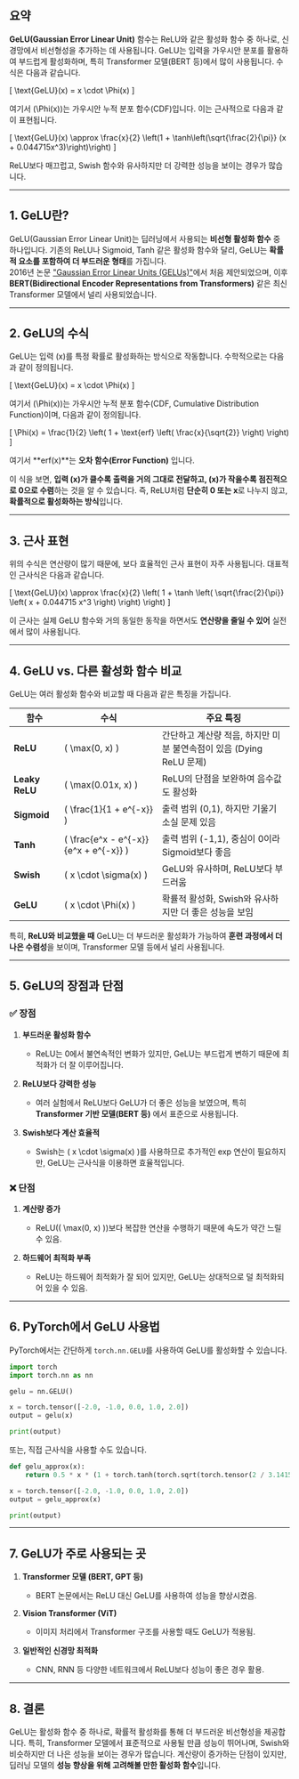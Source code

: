 ## 요약
**GeLU(Gaussian Error Linear Unit)** 함수는 ReLU와 같은 활성화 함수 중 하나로, 신경망에서 비선형성을 추가하는 데 사용됩니다. GeLU는 입력을 가우시안 분포를 활용하여 부드럽게 활성화하며, 특히 Transformer 모델(BERT 등)에서 많이 사용됩니다. 수식은 다음과 같습니다.

\[
\text{GeLU}(x) = x \cdot \Phi(x)
\]

여기서 \(\Phi(x)\)는 가우시안 누적 분포 함수(CDF)입니다. 이는 근사적으로 다음과 같이 표현됩니다.

\[
\text{GeLU}(x) \approx \frac{x}{2} \left(1 + \tanh\left(\sqrt{\frac{2}{\pi}} (x + 0.044715x^3)\right)\right)
\]

ReLU보다 매끄럽고, Swish 함수와 유사하지만 더 강력한 성능을 보이는 경우가 많습니다.

---

## 1. GeLU란?
GeLU(Gaussian Error Linear Unit)는 딥러닝에서 사용되는 **비선형 활성화 함수** 중 하나입니다. 기존의 ReLU나 Sigmoid, Tanh 같은 활성화 함수와 달리, GeLU는 **확률적 요소를 포함하여 더 부드러운 형태**를 가집니다.  
2016년 논문 ["Gaussian Error Linear Units (GELUs)"](https://arxiv.org/abs/1606.08415)에서 처음 제안되었으며, 이후 **BERT(Bidirectional Encoder Representations from Transformers)** 같은 최신 Transformer 모델에서 널리 사용되었습니다.

---

## 2. GeLU의 수식
GeLU는 입력 \(x\)를 특정 확률로 활성화하는 방식으로 작동합니다. 수학적으로는 다음과 같이 정의됩니다.

\[
\text{GeLU}(x) = x \cdot \Phi(x)
\]

여기서 \(\Phi(x)\)는 가우시안 누적 분포 함수(CDF, Cumulative Distribution Function)이며, 다음과 같이 정의됩니다.

\[
\Phi(x) = \frac{1}{2} \left( 1 + \text{erf} \left( \frac{x}{\sqrt{2}} \right) \right)
\]

여기서 **erf(x)**는 **오차 함수(Error Function)** 입니다.

이 식을 보면, **입력 \(x\)가 클수록 출력을 거의 그대로 전달하고, \(x\)가 작을수록 점진적으로 0으로 수렴**하는 것을 알 수 있습니다. 즉, ReLU처럼 **단순히 0 또는 x**로 나누지 않고, **확률적으로 활성화하는 방식**입니다.

---

## 3. 근사 표현
위의 수식은 연산량이 많기 때문에, 보다 효율적인 근사 표현이 자주 사용됩니다. 대표적인 근사식은 다음과 같습니다.

\[
\text{GeLU}(x) \approx \frac{x}{2} \left( 1 + \tanh \left( \sqrt{\frac{2}{\pi}} \left( x + 0.044715 x^3 \right) \right) \right)
\]

이 근사는 실제 GeLU 함수와 거의 동일한 동작을 하면서도 **연산량을 줄일 수 있어** 실전에서 많이 사용됩니다.

---

## 4. GeLU vs. 다른 활성화 함수 비교
GeLU는 여러 활성화 함수와 비교할 때 다음과 같은 특징을 가집니다.

| 함수  | 수식  | 주요 특징 |
|------|------|--------|
| **ReLU**  | \( \max(0, x) \)  | 간단하고 계산량 적음, 하지만 미분 불연속점이 있음 (Dying ReLU 문제) |
| **Leaky ReLU** | \( \max(0.01x, x) \) | ReLU의 단점을 보완하여 음수값도 활성화 |
| **Sigmoid** | \( \frac{1}{1 + e^{-x}} \) | 출력 범위 (0,1), 하지만 기울기 소실 문제 있음 |
| **Tanh** | \( \frac{e^x - e^{-x}}{e^x + e^{-x}} \) | 출력 범위 (-1,1), 중심이 0이라 Sigmoid보다 좋음 |
| **Swish** | \( x \cdot \sigma(x) \) | GeLU와 유사하며, ReLU보다 부드러움 |
| **GeLU** | \( x \cdot \Phi(x) \) | 확률적 활성화, Swish와 유사하지만 더 좋은 성능을 보임 |

특히, **ReLU와 비교했을 때** GeLU는 더 부드러운 활성화가 가능하여 **훈련 과정에서 더 나은 수렴성**을 보이며, Transformer 모델 등에서 널리 사용됩니다.

---

## 5. GeLU의 장점과 단점
### ✅ 장점
1. **부드러운 활성화 함수**  
   - ReLU는 0에서 불연속적인 변화가 있지만, GeLU는 부드럽게 변하기 때문에 최적화가 더 잘 이루어집니다.
   
2. **ReLU보다 강력한 성능**  
   - 여러 실험에서 ReLU보다 GeLU가 더 좋은 성능을 보였으며, 특히 **Transformer 기반 모델(BERT 등)** 에서 표준으로 사용됩니다.
   
3. **Swish보다 계산 효율적**  
   - Swish는 \( x \cdot \sigma(x) \)를 사용하므로 추가적인 exp 연산이 필요하지만, GeLU는 근사식을 이용하면 효율적입니다.

### ❌ 단점
1. **계산량 증가**  
   - ReLU(\( \max(0, x) \))보다 복잡한 연산을 수행하기 때문에 속도가 약간 느릴 수 있음.
   
2. **하드웨어 최적화 부족**  
   - ReLU는 하드웨어 최적화가 잘 되어 있지만, GeLU는 상대적으로 덜 최적화되어 있을 수 있음.

---

## 6. PyTorch에서 GeLU 사용법
PyTorch에서는 간단하게 `torch.nn.GELU`를 사용하여 GeLU를 활성화할 수 있습니다.

```python
import torch
import torch.nn as nn

gelu = nn.GELU()

x = torch.tensor([-2.0, -1.0, 0.0, 1.0, 2.0])
output = gelu(x)

print(output)
```

또는, 직접 근사식을 사용할 수도 있습니다.

```python
def gelu_approx(x):
    return 0.5 * x * (1 + torch.tanh(torch.sqrt(torch.tensor(2 / 3.141592)) * (x + 0.044715 * x**3)))

x = torch.tensor([-2.0, -1.0, 0.0, 1.0, 2.0])
output = gelu_approx(x)

print(output)
```

---

## 7. GeLU가 주로 사용되는 곳
1. **Transformer 모델 (BERT, GPT 등)**  
   - BERT 논문에서는 ReLU 대신 GeLU를 사용하여 성능을 향상시켰음.
   
2. **Vision Transformer (ViT)**  
   - 이미지 처리에서 Transformer 구조를 사용할 때도 GeLU가 적용됨.
   
3. **일반적인 신경망 최적화**  
   - CNN, RNN 등 다양한 네트워크에서 ReLU보다 성능이 좋은 경우 활용.

---

## 8. 결론
GeLU는 활성화 함수 중 하나로, 확률적 활성화를 통해 더 부드러운 비선형성을 제공합니다. 특히, Transformer 모델에서 표준적으로 사용될 만큼 성능이 뛰어나며, Swish와 비슷하지만 더 나은 성능을 보이는 경우가 많습니다. 계산량이 증가하는 단점이 있지만, 딥러닝 모델의 **성능 향상을 위해 고려해볼 만한 활성화 함수**입니다.

